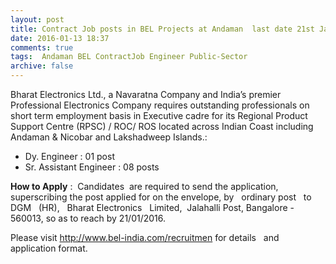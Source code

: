```yaml
---
layout: post
title: Contract Job posts in BEL Projects at Andaman  last date 21st Jan-2016   
date: 2016-01-13 18:37
comments: true
tags:  Andaman BEL ContractJob Engineer Public-Sector 
archive: false
---
```

Bharat Electronics Ltd., a Navaratna Company and India’s premier Professional Electronics Company requires outstanding professionals on short term employment basis in Executive cadre for its Regional Product Support Centre (RPSC) / ROC/ ROS located across Indian Coast including Andaman & Nicobar and Lakshadweep Islands.:

- Dy. Engineer : 01 post 
- Sr. Assistant Engineer : 08 posts 

**How to Apply** :  Candidates  are required to send the application, superscribing the post applied for on the envelope, by   ordinary post   to DGM   (HR),   Bharat Electronics   Limited,  Jalahalli Post, Bangalore - 560013, so as to reach by 21/01/2016.

Please visit <http://www.bel-india.com/recruitmen> for details   and application format.
